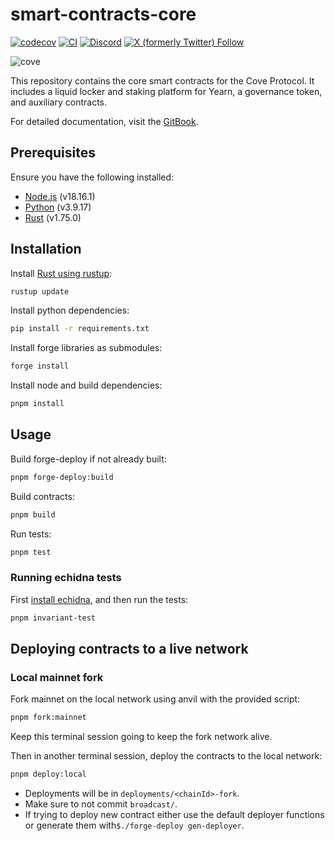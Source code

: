 # smart-contracts-core

[![codecov](https://codecov.io/gh/Storm-Labs-Inc/smart-contracts-core/branch/master/graph/badge.svg?token=TT68C116IT)](https://codecov.io/gh/Storm-Labs-Inc/smart-contracts-core)
[![CI](https://github.com/Storm-Labs-Inc/smart-contracts-core/actions/workflows/ci.yml/badge.svg)](https://github.com/Storm-Labs-Inc/smart-contracts-core/actions/workflows/ci.yml)
[![Discord](https://img.shields.io/discord/1162443184681533470?logo=discord&label=discord&labelColor=070909&color=E9FEA2)](https://discord.gg/xdhvEFVsE9)
[![X (formerly Twitter) Follow](https://img.shields.io/twitter/follow/cove_fi)](https://twitter.com/intent/user?screen_name=cove_fi)

![cove](https://github.com/Storm-Labs-Inc/smart-contracts-core/assets/972382/a572543c-9797-4a2c-a394-18050ca25e72)

This repository contains the core smart contracts for the Cove Protocol. It includes a liquid locker and staking
platform for Yearn, a governance token, and auxiliary contracts.

For detailed documentation, visit the [GitBook](https://docs.cove.finance/).

## Prerequisites

Ensure you have the following installed:

- [Node.js](https://nodejs.org/) (v18.16.1)
- [Python](https://www.python.org/) (v3.9.17)
- [Rust](https://www.rust-lang.org/) (v1.75.0)

## Installation

Install [Rust using rustup](https://rustup.rs/):

```sh
rustup update
```

Install python dependencies:

```sh
pip install -r requirements.txt
```

Install forge libraries as submodules:

```sh
forge install
```

Install node and build dependencies:

```sh
pnpm install
```

## Usage

Build forge-deploy if not already built:

```sh
pnpm forge-deploy:build
```

Build contracts:

```sh
pnpm build
```

Run tests:

```sh
pnpm test
```

### Running echidna tests

First [install echidna](https://github.com/crytic/echidna), and then run the tests:

```sh
pnpm invariant-test
```

## Deploying contracts to a live network

### Local mainnet fork

Fork mainnet on the local network using anvil with the provided script:

```sh
pnpm fork:mainnet
```

Keep this terminal session going to keep the fork network alive.

Then in another terminal session, deploy the contracts to the local network:

```sh
pnpm deploy:local
```

- Deployments will be in `deployments/<chainId>-fork`.
- Make sure to not commit `broadcast/`.
- If trying to deploy new contract either use the default deployer functions or generate them
  with`$./forge-deploy gen-deployer`.
